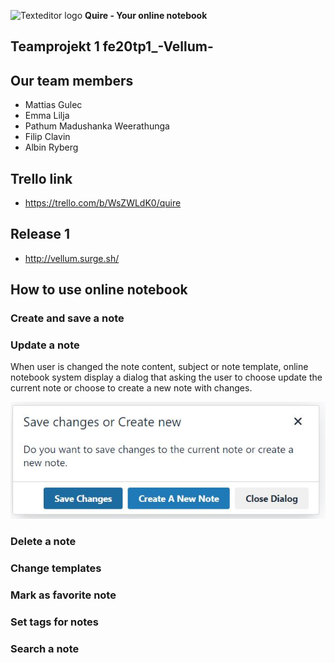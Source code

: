 ![Texteditor logo](/images/favicon.ico)  **Quire - Your online notebook**

## **Teamprojekt 1**   fe20tp1_-Vellum-

## Our team members

- Mattias Gulec
- Emma Lilja
- Pathum Madushanka Weerathunga
- Filip Clavin 
- Albin Ryberg 


## Trello link
- https://trello.com/b/WsZWLdK0/quire

## Release 1
- http://vellum.surge.sh/

## How to use online notebook

### Create and save a note

### Update a note
When user is changed the note content, subject or note template, online notebook system display a dialog that asking the user to choose update the current note or choose to create a new note with changes. 

![Update message](/images/askToupdateMsg.JPG)

### Delete a note

### Change templates

### Mark as favorite note

### Set tags for notes

### Search a note
